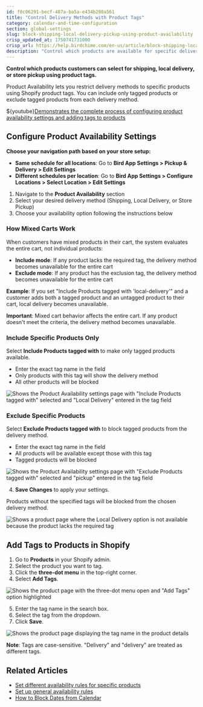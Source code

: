 ```yaml
---
id: f0c06291-becf-487a-ba5a-e434b280a561
title: "Control Delivery Methods with Product Tags"
category: calendar-and-time-configuration
section: global-settings
slug: block-shipping-local-delivery-pickup-using-product-availability
crisp_updated_at: 1750741731000
crisp_url: https://help.birdchime.com/en-us/article/block-shipping-local-delivery-pickup-using-product-availability-t1zg9b/
description: "Control which products are available for specific delivery methods using product tags in Bird Pickup & Delivery"
---
```


**Control which products customers can select for shipping, local delivery, or store pickup using product tags.**

Product Availability lets you restrict delivery methods to specific products using Shopify product tags. You can include only tagged products or exclude tagged products from each delivery method.

${youtube}[Demonstrates the complete process of configuring product availability settings and adding tags to products](cywEtEfrHcA)

## Configure Product Availability Settings

**Choose your navigation path based on your store setup:**

- **Same schedule for all locations**: Go to **Bird App Settings > Pickup & Delivery > Edit Settings**
- **Different schedules per location**: Go to **Bird App Settings > Configure Locations > Select Location > Edit Settings**

1. Navigate to the **Product Availability** section
2. Select your desired delivery method (Shipping, Local Delivery, or Store Pickup)
3. Choose your availability option following the instructions below

### How Mixed Carts Work

When customers have mixed products in their cart, the system evaluates the entire cart, not individual products:

- **Include mode**: If any product lacks the required tag, the delivery method becomes unavailable for the entire cart
- **Exclude mode**: If any product has the exclusion tag, the delivery method becomes unavailable for the entire cart

**Example**: If you set "Include Products tagged with 'local-delivery'" and a customer adds both a tagged product and an untagged product to their cart, local delivery becomes unavailable.

**Important**: Mixed cart behavior affects the entire cart. If any product doesn't meet the criteria, the delivery method becomes unavailable.

### Include Specific Products Only

Select **Include Products tagged with** to make only tagged products available.

- Enter the exact tag name in the field
- Only products with this tag will show the delivery method
- All other products will be blocked

![Shows the Product Availability settings page with "Include Products tagged with" selected and "Local Delivery" entered in the tag field](https://storage.crisp.chat/users/helpdesk/website/-/c/a/8/2/ca826b447482b000/screenshot-2025-05-27-at-52755_a3mdkr.png)

### Exclude Specific Products

Select **Exclude Products tagged with** to block tagged products from the delivery method.

- Enter the exact tag name in the field
- All products will be available except those with this tag
- Tagged products will be blocked

![Shows the Product Availability settings page with "Exclude Products tagged with" selected and "pickup" entered in the tag field](https://storage.crisp.chat/users/helpdesk/website/-/c/a/8/2/ca826b447482b000/screenshot-2025-05-27-at-60934_1p14sn8.png)

4. **Save Changes** to apply your settings.

Products without the specified tags will be blocked from the chosen delivery method.

![Shows a product page where the Local Delivery option is not available because the product lacks the required tag](https://storage.crisp.chat/users/helpdesk/website/ca826b447482b000/image_1qq6n5z.png)

## Add Tags to Products in Shopify

1. Go to **Products** in your Shopify admin.
2. Select the product you want to tag.
3. Click the **three-dot menu** in the top-right corner.
4. Select **Add Tags**.

![Shows the product page with the three-dot menu open and "Add Tags" option highlighted](https://storage.crisp.chat/users/helpdesk/website/ca826b447482b000/image-3_1ei5qph.png)

5. Enter the tag name in the search box.
6. Select the tag from the dropdown.
7. Click **Save**.

![Shows the product page displaying the tag name in the product details](https://storage.crisp.chat/users/helpdesk/website/ca826b447482b000/image_1ulu0c0.png)

**Note**: Tags are case-sensitive. "Delivery" and "delivery" are treated as different tags.

## Related Articles

- [Set different availability rules for specific products](https://help.birdchime.com/en-us/article/product-override-g2yfl9/)
- [Set up general availability rules](https://help.birdchime.com/en-us/article/configure-availability-settings-199dozz/)
- [How to Block Dates from Calendar](https://help.birdchime.com/en-us/article/how-to-block-dates-from-calendar-tllghq/)


